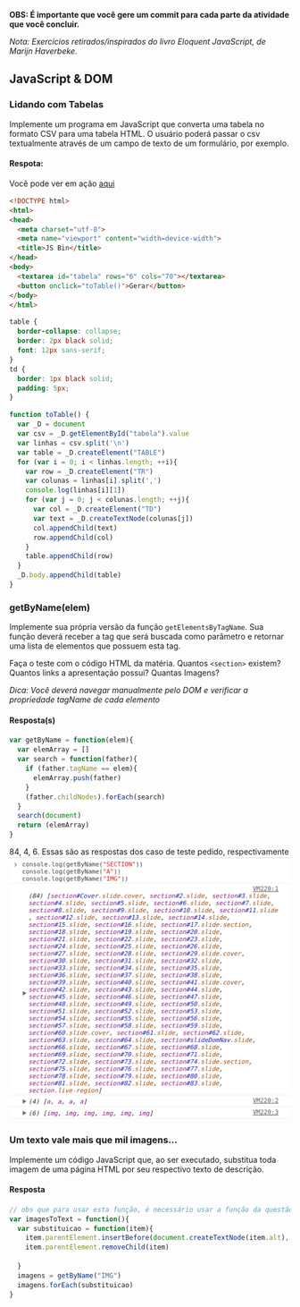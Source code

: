 **OBS: É importante que você gere um commit para cada parte da atividade que você concluir.**

*Nota: Exercícios retirados/inspirados do livro Eloquent JavaScript, de Marijn Haverbeke.*

## JavaScript & DOM

### Lidando com Tabelas

Implemente um programa em JavaScript que converta uma tabela no formato CSV para uma tabela HTML. O usuário poderá passar o csv textualmente através de um campo de texto de um formulário, por exemplo.

#### Respota:
Você pode ver em ação [aqui](https://output.jsbin.com/cukalub)
```html
<!DOCTYPE html>
<html>
<head>
  <meta charset="utf-8">
  <meta name="viewport" content="width=device-width">
  <title>JS Bin</title>
</head>
<body>
  <textarea id="tabela" rows="6" cols="70"></textarea>
  <button onclick="toTable()">Gerar</button>
</body>
</html>
```
```css
table {
  border-collapse: collapse;
  border: 2px black solid;
  font: 12px sans-serif;
}
td {
  border: 1px black solid;
  padding: 5px;
}
```
```javascript
function toTable() {
  var _D = document
  var csv = _D.getElementById("tabela").value  
  var linhas = csv.split('\n')
  var table = _D.createElement("TABLE")
  for (var i = 0; i < linhas.length; ++i){
    var row = _D.createElement("TR")
    var colunas = linhas[i].split(',')
    console.log(linhas[i][1])
    for (var j = 0; j < colunas.length; ++j){
      var col = _D.createElement("TD")
      var text = _D.createTextNode(colunas[j])
      col.appendChild(text)
      row.appendChild(col)
    }
    table.appendChild(row)
  }
  _D.body.appendChild(table)
}
```


### getByName(elem)

Implemente sua própria versão da função `getElementsByTagName`. Sua função deverá receber a tag que será buscada como parâmetro e retornar uma lista de elementos que possuem esta tag.

Faça o teste com o código HTML da matéria. Quantos `<section>` existem? Quantos links a apresentação possui? Quantas Imagens?

*Dica: Você deverá navegar manualmente pelo DOM e verificar a propriedade tagName de cada elemento*

#### Resposta(s)

```javascript
var getByName = function(elem){
  var elemArray = []
  var search = function(father){
    if (father.tagName == elem){
      elemArray.push(father)
    }
    (father.childNodes).forEach(search)
  }
  search(document)
  return (elemArray)
}
```
84, 4, 6. Essas são as respostas dos caso de teste pedido, respectivamente
![RespostaQ2](scrshtQ2.png)


### Um texto vale mais que mil imagens...

Implemente um código JavaScript que, ao ser executado, substitua toda imagem de uma página HTML por seu respectivo texto de descrição.
#### Resposta

```javascript
// obs que para usar esta função, é necessário usar a função da questão 2
var imagesToText = function(){
  var substituicao = function(item){
    item.parentElement.insertBefore(document.createTextNode(item.alt), item)
    item.parentElement.removeChild(item)

  }
  imagens = getByName("IMG")
  imagens.forEach(substituicao)
}
```

